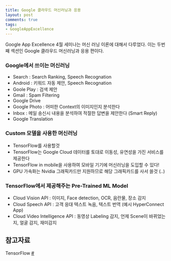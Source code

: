 ```yaml
---
title: Google 클라우드 머신러닝과 응용
layout: post
comments: true
tags:
- GoogleAppExcellence
---
```

Google App Excellence 4월 세미나는 머신 러닝 이론에 대해서 다루었다. 이는 두번째 섹션인 Google 클라우드 머신러닝과 응용 편이다.

### Google에서 쓰이는 머신러닝
- Search : Search Ranking, Speech Recognation
- Android : 키워드 자동 제안, Speech Recognation
- Goole Play : 검색 제안
- Gmail : Spam Filtering
- Google Drive
- Google Photo : 어떠한 Context의 이미지인지 분석한다
- Inbox : 메일 송신시 내용을 분석하여 적절한 답변을 제안한다 (Smart Reply)
- Google Translation

### Custom 모델을 사용한 머신러닝
- TensorFlow를 사용할것
- TensorFlow는 Google Cloud 데이터를 토대로 이동성, 유연성을 가진 서비스를 제공한다
- TensorFlow in mobile을 사용하여 모바일 기기에 머신러닝을 도입할 수 있다!
- GPU 가속화는 Nvidia 그래픽카드만 지원하므로 해당 그래픽카드를 사서 쓸것 (..)

### TensorFlow에서 제공해주는 Pre-Trained ML Model
- Cloud Vision API : 이미지, Face detection, OCR, 음란물, 장소 감지
- Cloud Speech API : 고객 응대 텍스트 녹음, 텍스트 번역 (예시 HyperConnect App)
- Cloud Video Intelligence API : 동영상 Labeling 감지, 언제 Scene이 바뀌었는지, 얼굴 감지, 재미감지

## 참고자료
TensorFlow [#](https://www.tensorflow.org)<br>
